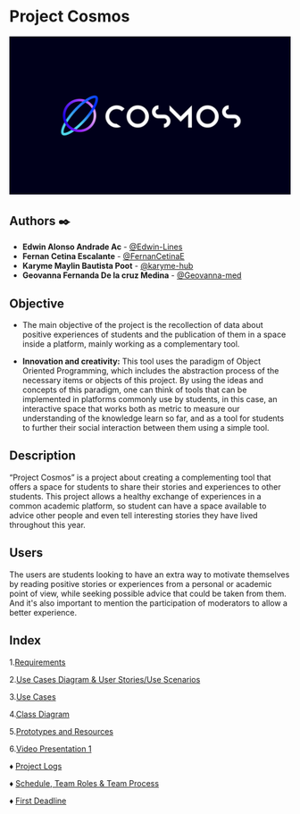 # Project Cosmos

![Logo](https://github.com/Edwin-Lines/Project-Cosmos/blob/Second-Deadline/Resources/Images/ProjectCosmos_LogoBeta.png)

## Authors ✒️
* **Edwin Alonso Andrade Ac** - [@Edwin-Lines](https://github.com/Edwin-Lines "@Edwin-Lines")
* **Fernan Cetina Escalante** - [@FernanCetinaE](https://github.com/FernanCetinaE "@FernanCetinaE") 
* **Karyme Maylin Bautista Poot** - [@karyme-hub](https://github.com/karyme-hub "@karyme-hub")
* **Geovanna Fernanda De la cruz Medina** - [@Geovanna-med](https://github.com/Geovanna-med "@Geovanna-med")

## Objective
* The main objective of the project is the recollection of data about positive experiences of students and the publication of them in a space inside a platform, mainly working as a complementary tool.

* **Innovation and creativity:** This tool uses the paradigm of Object Oriented Programming, which includes the abstraction process of the necessary items or objects of this project. By using the ideas and concepts of this paradigm, one can think of tools that can be implemented in platforms commonly use by students, in this case, an interactive space that works both as metric to measure our understanding of the knowledge learn so far, and as a tool for students to further their social interaction between them using a simple tool.


## Description
“Project Cosmos” is a project about creating a complementing tool that offers a space for students to share their stories and experiences to other students. This project allows a healthy exchange of experiences in a common academic platform, so student can have a space available to advice other people and even tell interesting stories they have lived throughout this year.

## Users
The users are students looking to have an extra way to motivate themselves by reading positive stories or experiences from a personal or academic point of view, while seeking possible advice that could be taken from them. And it's also important to mention the participation of moderators to allow a better experience.

## Index
1.[Requirements](https://github.com/Edwin-Lines/Project-Cosmos/tree/Second-Deadline/Documentation/Requirements "Requirements")

2.[Use Cases Diagram & User Stories/Use Scenarios](https://github.com/Edwin-Lines/Project-Cosmos/tree/Second-Deadline/Documentation/Use%20Cases%20Diagram%2C%20User%20Stories%20%26%20Use%20Scenarios "Use Cases Diagram & User Stories/Use Scenarios")

3.[Use Cases](https://github.com/Edwin-Lines/Project-Cosmos/blob/Second-Deadline/Documentation/Use%20Cases%20Diagram%2C%20User%20Stories%20%26%20Use%20Scenarios/USE%20CASE.pdf "Use Cases")

4.[Class Diagram](https://github.com/Edwin-Lines/Project-Cosmos/blob/Second-Deadline/Documentation/Use%20Cases%20Diagram,%20User%20Stories%20&%20Use%20Scenarios/Use%20Class%20Diagram.md "Class Diagram")

5.[Prototypes and Resources](https://github.com/Edwin-Lines/Project-Cosmos/tree/Second-Deadline/Documentation/Prototypes%20and%20Resources "Prototypes and Resources")

6.[Video Presentation 1](https://youtu.be/SEaFV820FSQ "Video Presentation")

♦ [Project Logs](https://github.com/Edwin-Lines/Project-Cosmos/tree/Second-Deadline/Documentation/Project%20Logs "Project Logs")

♦ [Schedule, Team Roles & Team Process](https://github.com/Edwin-Lines/Project-Cosmos/tree/Second-Deadline/Documentation/Schedule%2C%20Team%20Roles%20%26%20Team%20Process "Schedule, Team Roles & Team Process")

♦ [First Deadline](https://github.com/Edwin-Lines/Project-Cosmos/blob/Second-Deadline/Documentation/First%20Deadline.md "First Deadline")
